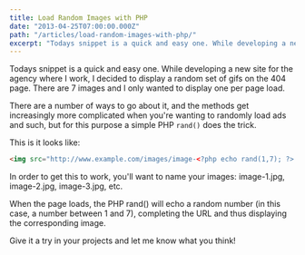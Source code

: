 ```yaml
---
title: Load Random Images with PHP
date: "2013-04-25T07:00:00.000Z"
path: "/articles/load-random-images-with-php/"
excerpt: "Todays snippet is a quick and easy one. While developing a new site for the agency where I work, I decided to display a random set of gifs on the 404 page. There are 7 images and I only wanted to display one per page load."
---
```


Todays snippet is a quick and easy one. While developing a new site for the agency where I work, I decided to display a random set of gifs on the 404 page. There are 7 images and I only wanted to display one per page load.

There are a number of ways to go about it, and the methods get increasingly more complicated when you're wanting to randomly load ads and such, but for this purpose a simple PHP `rand()` does the trick.

This is it looks like:

```html
<img src="http://www.example.com/images/image-<?php echo rand(1,7); ?>.jpg">
```

In order to get this to work, you'll want to name your images: image-1.jpg, image-2.jpg, image-3.jpg, etc.

When the page loads, the PHP rand() will echo a random number (in this case, a number between 1 and 7), completing the URL and thus displaying the corresponding image.

Give it a try in your projects and let me know what you think!
